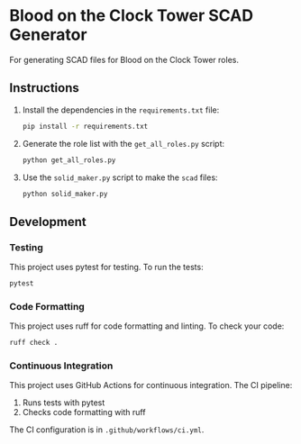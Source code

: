 # Blood on the Clock Tower SCAD Generator

For generating SCAD files for Blood on the Clock Tower roles.

## Instructions

1. Install the dependencies in the `requirements.txt` file:
   ```bash
   pip install -r requirements.txt
   ```

2. Generate the role list with the `get_all_roles.py` script:
   ```bash
   python get_all_roles.py
   ```

3. Use the `solid_maker.py` script to make the `scad` files:
   ```bash
   python solid_maker.py
   ```

## Development

### Testing

This project uses pytest for testing. To run the tests:

```bash
pytest
```

### Code Formatting

This project uses ruff for code formatting and linting. To check your code:

```bash
ruff check .
```

### Continuous Integration

This project uses GitHub Actions for continuous integration. The CI pipeline:

1. Runs tests with pytest
2. Checks code formatting with ruff

The CI configuration is in `.github/workflows/ci.yml`.
